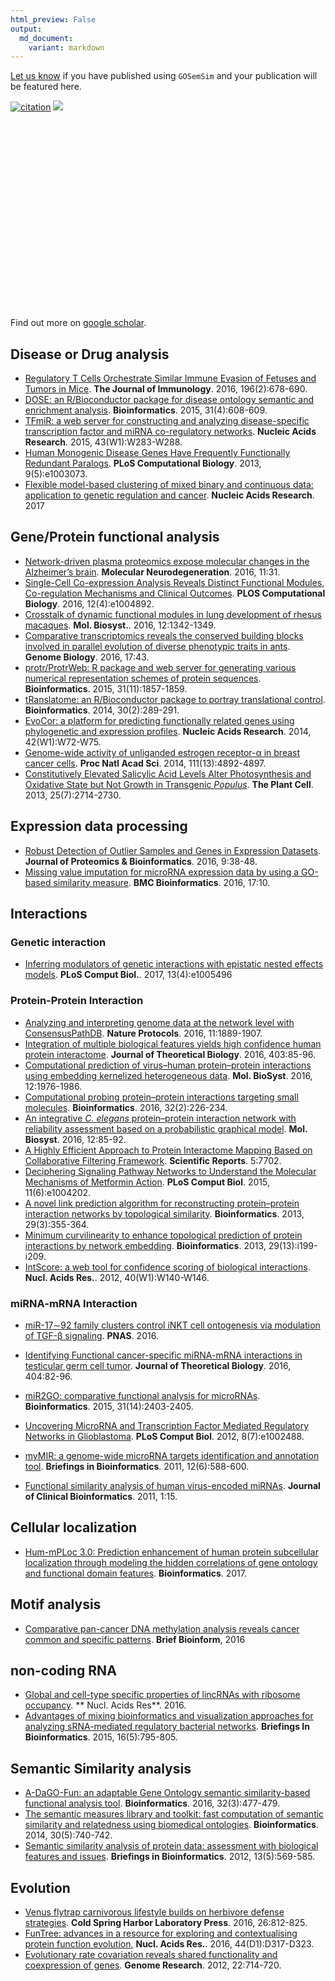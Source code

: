 ```yaml
---
html_preview: False
output:
  md_document:
    variant: markdown
---
```


<!-- AddToAny BEGIN -->
<div class="a2a_kit a2a_kit_size_32 a2a_default_style">

<a class="a2a_dd" href="//www.addtoany.com/share"></a>
<a class="a2a_button_facebook"></a> <a class="a2a_button_twitter"></a>
<a class="a2a_button_google_plus"></a>
<a class="a2a_button_pinterest"></a> <a class="a2a_button_reddit"></a>
<a class="a2a_button_sina_weibo"></a> <a class="a2a_button_wechat"></a>
<a class="a2a_button_douban"></a>

</div>

<script async src="//static.addtoany.com/menu/page.js"></script>
<!-- AddToAny END -->
<link rel="stylesheet" href="https://guangchuangyu.github.io/css/font-awesome.min.css">
<link rel="stylesheet" href="https://guangchuangyu.github.io/css/academicons.min.css">

[Let us know](https://github.com/GuangchuangYu/featured_img) if you have
published using `GOSemSim` and your publication will be featured here.

[![citation](https://img.shields.io/badge/cited%20by-270-blue.svg?style=flat)](https://scholar.google.com.hk/scholar?oi=bibs&hl=en&cites=9484177541993722322)
[![](https://img.shields.io/badge/ESI-Highly%20Cited%20Paper-blue.svg?style=flat)](http://apps.webofknowledge.com/InboundService.do?mode=FullRecord&customersID=RID&IsProductCode=Yes&product=WOS&Init=Yes&Func=Frame&DestFail=http%3A%2F%2Fwww.webofknowledge.com&action=retrieve&SrcApp=RID&SrcAuth=RID&SID=Y2CXu6nry8nDQZcUy1w&UT=WOS%3A000276045800023)

<link rel='stylesheet' href=https://guangchuangyu.github.io/resume/css/morris.css>
<script src='https://guangchuangyu.github.io/resume/css/jquery.min.js' type='text/javascript'></script>
<script src='https://guangchuangyu.github.io/resume/css/raphael-min.js' type='text/javascript'></script>
<script src='https://guangchuangyu.github.io/resume/css/morris-0.4.2.min.js' type='text/javascript'></script>
<style>
  .rChart {
    display: block;
    margin-left: auto; 
    margin-right: auto;
    width: 800px;
    height: 300px;
  }  
  </style>
<div id="chartd283e080e94" class="rChart morris">

</div>

<script type='text/javascript'>
    var chartParams = {
 "element": "chartd283e080e94",
"width":            800,
"height":            400,
"xkey": "year",
"ykeys": [
 "cites" 
],
"data": [
 {
 "year": 2010,
"cites":              6,
"pubid": "tuHXwOkdijsC" 
},
{
 "year": 2011,
"cites":              9,
"pubid": "tuHXwOkdijsC" 
},
{
 "year": 2012,
"cites":             34,
"pubid": "tuHXwOkdijsC" 
},
{
 "year": 2013,
"cites":             41,
"pubid": "tuHXwOkdijsC" 
},
{
 "year": 2014,
"cites":             45,
"pubid": "tuHXwOkdijsC" 
},
{
 "year": 2015,
"cites":             47,
"pubid": "tuHXwOkdijsC" 
},
{
 "year": 2016,
"cites":             72,
"pubid": "tuHXwOkdijsC" 
},
{
 "year": 2017,
"cites":             16,
"pubid": "tuHXwOkdijsC" 
} 
],
"id": "chartd283e080e94",
"labels": "cites" 
},
      chartType = "Bar"
    new Morris[chartType](chartParams)
</script>
Find out more on [<i class="ai ai-google-scholar"></i> google
scholar](https://scholar.google.com.hk/scholar?oi=bibs&hl=en&cites=9484177541993722322).

Disease or Drug analysis
------------------------

-   [Regulatory T Cells Orchestrate Similar Immune Evasion of Fetuses
    and Tumors in Mice](http://dx.doi.org/10.4049/jimmunol.1501834).
    **The Journal of Immunology**. 2016, 196(2):678-690.
-   [DOSE: an R/Bioconductor package for disease ontology semantic and
    enrichment
    analysis](http://bioinformatics.oxfordjournals.org/content/31/4/608.short).
    **Bioinformatics**. 2015, 31(4):608-609.
-   [TFmiR: a web server for constructing and analyzing disease-specific
    transcription factor and miRNA co-regulatory
    networks](http://nar.oxfordjournals.org/content/43/W1/W283.short).
    **Nucleic Acids Research**. 2015, 43(W1):W283-W288.
-   [Human Monogenic Disease Genes Have Frequently Functionally
    Redundant
    Paralogs](http://journals.plos.org/ploscompbiol/article?id=10.1371/journal.pcbi.1003073).
    **PLoS Computational Biology**. 2013, 9(5):e1003073.
-   [Flexible model-based clustering of mixed binary and continuous
    data: application to genetic regulation and
    cancer](http://10.1093/nar/gkw1270). **Nucleic Acids Research**.
    2017

Gene/Protein functional analysis
--------------------------------

-   [Network-driven plasma proteomics expose molecular changes in the
    Alzheimer’s brain](http://dx.doi.org/10.1186/s13024-016-0095-2).
    **Molecular Neurodegeneration**. 2016, 11:31.
-   [Single-Cell Co-expression Analysis Reveals Distinct Functional
    Modules, Co-regulation Mechanisms and Clinical
    Outcomes](http://dx.doi.org/10.1371/journal.pcbi.1004892). **PLOS
    Computational Biology**. 2016, 12(4):e1004892.
-   [Crosstalk of dynamic functional modules in lung development of
    rhesus macaques](http://dx.doi.org/10.1039/C5MB00881F%3E).
    **Mol. Biosyst.**. 2016, 12:1342-1349.
-   [Comparative transcriptomics reveals the conserved building blocks
    involved in parallel evolution of diverse phenotypic traits in
    ants](http://dx.doi.org/10.1186/s13059-016-0902-7). **Genome
    Biology**. 2016, 17:43.
-   [protr/ProtrWeb: R package and web server for generating various
    numerical representation schemes of protein
    sequences](http://bioinformatics.oxfordjournals.org/content/31/11/1857).
    **Bioinformatics**. 2015, 31(11):1857-1859.
-   [tRanslatome: an R/Bioconductor package to portray translational
    control](http://bioinformatics.oxfordjournals.org/content/30/2/289.short).
    **Bioinformatics**. 2014, 30(2):289-291.
-   [EvoCor: a platform for predicting functionally related genes using
    phylogenetic and expression
    profiles](https://nar.oxfordjournals.org/content/early/2014/05/21/nar.gku442.short).
    **Nucleic Acids Research**. 2014, 42(W1):W72-W75.
-   [Genome-wide activity of unliganded estrogen receptor-α in breast
    cancer cells](http://www.pnas.org/content/111/13/4892.short). **Proc
    Natl Acad Sci**. 2014, 111(13):4892-4897.
-   [Constitutively Elevated Salicylic Acid Levels Alter Photosynthesis
    and Oxidative State but Not Growth in Transgenic
    *Populus*](http://www.plantcell.org/content/25/7/2714.short). **The
    Plant Cell**. 2013, 25(7):2714-2730.

Expression data processing
--------------------------

-   [Robust Detection of Outlier Samples and Genes in Expression
    Datasets](http://dx.doi.org/10.4172/jpb.1000387). **Journal of
    Proteomics & Bioinformatics**. 2016, 9:38-48.
-   [Missing value imputation for microRNA expression data by using a
    GO-based similarity
    measure](http://dx.doi.org/10.1186/s12859-015-0853-0%3E). **BMC
    Bioinformatics**. 2016, 17:10.

Interactions
------------

### Genetic interaction

-   [Inferring modulators of genetic interactions with epistatic nested
    effects models](https://www.ncbi.nlm.nih.gov/pubmed/28406896).
    **PLoS Comput Biol.**. 2017, 13(4):e1005496

### Protein-Protein Interaction

-   [Analyzing and interpreting genome data at the network level with
    ConsensusPathDB](http://www.nature.com/nprot/journal/v11/n10/abs/nprot.2016.117.html).
    **Nature Protocols**. 2016, 11:1889-1907.
-   [Integration of multiple biological features yields high confidence
    human protein
    interactome](http://dx.doi.org/10.1016/j.jtbi.2016.05.020%3E).
    **Journal of Theoretical Biology**. 2016, 403:85-96.
-   [Computational prediction of virus–human protein–protein
    interactions using embedding kernelized heterogeneous
    data](http://dx.doi.org/10.1039/C6MB00065G%3E). **Mol. BioSyst**.
    2016, 12:1976-1986.
-   [Computational probing protein–protein interactions targeting small
    molecules](http://dx.doi.org/10.1093/bioinformatics/btv528%3E).
    **Bioinformatics**. 2016, 32(2):226-234.
-   [An integrative *C. elegans* protein–protein interaction network
    with reliability assessment based on a probabilistic graphical
    model](http://dx.doi.org/10.1039/C5MB00417A%3E). **Mol. Biosyst**.
    2016, 12:85-92.
-   [A Highly Efficient Approach to Protein Interactome Mapping Based on
    Collaborative Filtering
    Framework](http://www.nature.com/articles/srep07702?WT.ec_id=SREP-20150113).
    **Scientific Reports**. 5:7702.
-   [Deciphering Signaling Pathway Networks to Understand the Molecular
    Mechanisms of Metformin
    Action](http://journals.plos.org/ploscompbiol/article?id=10.1371/journal.pcbi.1004202).
    **PLoS Comput Biol**. 2015, 11(6):e1004202.
-   [A novel link prediction algorithm for reconstructing
    protein–protein interaction networks by topological
    similarity](http://bioinformatics.oxfordjournals.org/content/29/3/355.short).
    **Bioinformatics**. 2013, 29(3):355-364.
-   [Minimum curvilinearity to enhance topological prediction of protein
    interactions by network
    embedding](http://bioinformatics.oxfordjournals.org/content/29/13/i199.short).
    **Bioinformatics**. 2013, 29(13):i199-i209.
-   [IntScore: a web tool for confidence scoring of biological
    interactions](https://nar.oxfordjournals.org/content/40/W1/W140.short).
    **Nucl. Acids Res.**. 2012, 40(W1):W140-W146.

### miRNA-mRNA Interaction

-   [miR-17∼92 family clusters control iNKT cell ontogenesis via
    modulation of TGF-β
    signaling](http://www.pnas.org/content/early/2016/12/02/1612024114.full).
    **PNAS**. 2016.

-   [Identifying Functional cancer-specific miRNA-mRNA interactions in
    testicular germ cell
    tumor](http://dx.doi.org/10.1016/j.jtbi.2016.05.026%3E). **Journal
    of Theoretical Biology**. 2016, 404:82-96.
-   [miR2GO: comparative functional analysis for
    microRNAs](http://bioinformatics.oxfordjournals.org/content/31/14/2403).
    **Bioinformatics**. 2015, 31(14):2403-2405.
-   [Uncovering MicroRNA and Transcription Factor Mediated Regulatory
    Networks in
    Glioblastoma](http://journals.plos.org/ploscompbiol/article?id=10.1371/journal.pcbi.1002488).
    **PLoS Comput Biol**. 2012, 8(7):e1002488.
-   [myMIR: a genome-wide microRNA targets identification and annotation
    tool](https://bib.oxfordjournals.org/content/12/6/588.short).
    **Briefings in Bioinformatics**. 2011, 12(6):588-600.
-   [Functional similarity analysis of human virus-encoded
    miRNAs](https://jclinbioinformatics.biomedcentral.com/articles/10.1186/2043-9113-1-15).
    **Journal of Clinical Bioinformatics**. 2011, 1:15.

Cellular localization
---------------------

-   [Hum-mPLoc 3.0: Prediction enhancement of human protein subcellular
    localization through modeling the hidden correlations of gene
    ontology and functional domain
    features](http://dx.doi.org/10.1093/bioinformatics/btw723).
    **Bioinformatics**. 2017.

Motif analysis
--------------

-   [Comparative pan-cancer DNA methylation analysis reveals cancer
    common and specific patterns](http://dx.doi.org/10.1093/bib/bbw063).
    **Brief Bioinform**, 2016

non-coding RNA
--------------

-   [Global and cell-type specific properties of lincRNAs with ribosome
    occupancy](http://nar.oxfordjournals.org/content/early/2016/10/12/nar.gkw909.full).
    \*\* Nucl. Acids Res\*\*. 2016.
-   [Advantages of mixing bioinformatics and visualization approaches
    for analyzing sRNA-mediated regulatory bacterial
    networks](https://bib.oxfordjournals.org/content/early/2014/12/03/bib.bbu045.short).
    **Briefings In Bioinformatics**. 2015, 16(5):795-805.

Semantic Similarity analysis
----------------------------

-   [A-DaGO-Fun: an adaptable Gene Ontology semantic similarity-based
    functional analysis
    tool](http://bioinformatics.oxfordjournals.org/content/32/3/477.short).
    **Bioinformatics**. 2016, 32(3):477-479.
-   [The semantic measures library and toolkit: fast computation of
    semantic similarity and relatedness using biomedical
    ontologies](http://bioinformatics.oxfordjournals.org/content/30/5/740.short).
    **Bioinformatics**. 2014, 30(5):740-742.
-   [Semantic similarity analysis of protein data: assessment with
    biological features and
    issues](https://bib.oxfordjournals.org/content/13/5/569.short).
    **Briefings in Bioinformatics**. 2012, 13(5):569-585.

Evolution
---------

-   [Venus flytrap carnivorous lifestyle builds on herbivore defense
    strategies](http://dx.doi.org/10.1101/gr.202200.115). **Cold Spring
    Harbor Laboratory Press**. 2016, 26:812-825.
-   [FunTree: advances in a resource for exploring and contextualising
    protein function evolution](http://dx.doi.org/10.1093/nar/gkv1274),
    **Nucl. Acids Res.**. 2016, 44(D1):D317-D323.
-   [Evolutionary rate covariation reveals shared functionality and
    coexpression of
    genes](http://genome.cshlp.org/content/22/4/714.short). **Genome
    Research**. 2012, 22:714-720.
